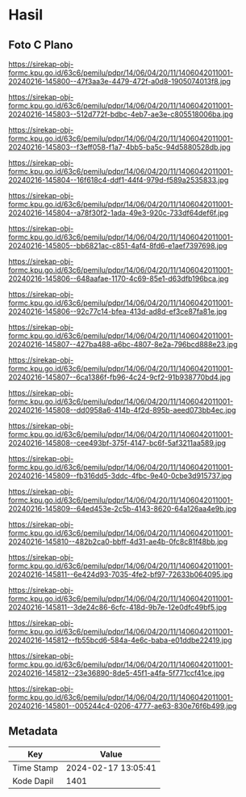 # Hasil

## Foto C Plano

https://sirekap-obj-formc.kpu.go.id/63c6/pemilu/pdpr/14/06/04/20/11/1406042011001-20240216-145800--47f3aa3e-4479-472f-a0d8-1905074013f8.jpg

https://sirekap-obj-formc.kpu.go.id/63c6/pemilu/pdpr/14/06/04/20/11/1406042011001-20240216-145803--512d772f-bdbc-4eb7-ae3e-c805518006ba.jpg

https://sirekap-obj-formc.kpu.go.id/63c6/pemilu/pdpr/14/06/04/20/11/1406042011001-20240216-145803--f3eff058-f1a7-4bb5-ba5c-94d5880528db.jpg

https://sirekap-obj-formc.kpu.go.id/63c6/pemilu/pdpr/14/06/04/20/11/1406042011001-20240216-145804--16f618c4-ddf1-44f4-979d-f589a2535833.jpg

https://sirekap-obj-formc.kpu.go.id/63c6/pemilu/pdpr/14/06/04/20/11/1406042011001-20240216-145804--a78f30f2-1ada-49e3-920c-733df64def6f.jpg

https://sirekap-obj-formc.kpu.go.id/63c6/pemilu/pdpr/14/06/04/20/11/1406042011001-20240216-145805--bb6821ac-c851-4af4-8fd6-e1aef7397698.jpg

https://sirekap-obj-formc.kpu.go.id/63c6/pemilu/pdpr/14/06/04/20/11/1406042011001-20240216-145806--648aafae-1170-4c69-85e1-d63dfb196bca.jpg

https://sirekap-obj-formc.kpu.go.id/63c6/pemilu/pdpr/14/06/04/20/11/1406042011001-20240216-145806--92c77c14-bfea-413d-ad8d-ef3ce87fa81e.jpg

https://sirekap-obj-formc.kpu.go.id/63c6/pemilu/pdpr/14/06/04/20/11/1406042011001-20240216-145807--427ba488-a6bc-4807-8e2a-796bcd888e23.jpg

https://sirekap-obj-formc.kpu.go.id/63c6/pemilu/pdpr/14/06/04/20/11/1406042011001-20240216-145807--6ca1386f-fb96-4c24-9cf2-91b938770bd4.jpg

https://sirekap-obj-formc.kpu.go.id/63c6/pemilu/pdpr/14/06/04/20/11/1406042011001-20240216-145808--dd0958a6-414b-4f2d-895b-aeed073bb4ec.jpg

https://sirekap-obj-formc.kpu.go.id/63c6/pemilu/pdpr/14/06/04/20/11/1406042011001-20240216-145808--cee493bf-375f-4147-bc6f-5af3211aa589.jpg

https://sirekap-obj-formc.kpu.go.id/63c6/pemilu/pdpr/14/06/04/20/11/1406042011001-20240216-145809--fb316dd5-3ddc-4fbc-9e40-0cbe3d915737.jpg

https://sirekap-obj-formc.kpu.go.id/63c6/pemilu/pdpr/14/06/04/20/11/1406042011001-20240216-145809--64ed453e-2c5b-4143-8620-64a126aa4e9b.jpg

https://sirekap-obj-formc.kpu.go.id/63c6/pemilu/pdpr/14/06/04/20/11/1406042011001-20240216-145810--482b2ca0-bbff-4d31-ae4b-0fc8c81f48bb.jpg

https://sirekap-obj-formc.kpu.go.id/63c6/pemilu/pdpr/14/06/04/20/11/1406042011001-20240216-145811--6e424d93-7035-4fe2-bf97-72633b064095.jpg

https://sirekap-obj-formc.kpu.go.id/63c6/pemilu/pdpr/14/06/04/20/11/1406042011001-20240216-145811--3de24c86-6cfc-418d-9b7e-12e0dfc49bf5.jpg

https://sirekap-obj-formc.kpu.go.id/63c6/pemilu/pdpr/14/06/04/20/11/1406042011001-20240216-145812--fb55bcd6-584a-4e6c-baba-e01ddbe22419.jpg

https://sirekap-obj-formc.kpu.go.id/63c6/pemilu/pdpr/14/06/04/20/11/1406042011001-20240216-145812--23e36890-8de5-45f1-a4fa-5f771ccf41ce.jpg

https://sirekap-obj-formc.kpu.go.id/63c6/pemilu/pdpr/14/06/04/20/11/1406042011001-20240216-145801--005244c4-0206-4777-ae63-830e76f6b499.jpg


## Metadata

| Key        | Value               |
| ---------- | ------------------- |
| Time Stamp | 2024-02-17 13:05:41 |
| Kode Dapil | 1401                |



